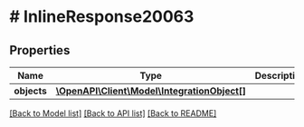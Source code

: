 # # InlineResponse20063

## Properties

Name | Type | Description | Notes
------------ | ------------- | ------------- | -------------
**objects** | [**\OpenAPI\Client\Model\IntegrationObject[]**](IntegrationObject.md) |  | [optional]

[[Back to Model list]](../../README.md#models) [[Back to API list]](../../README.md#endpoints) [[Back to README]](../../README.md)
